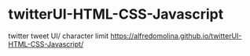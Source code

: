 # twitterUI-HTML-CSS-Javascript
twitter tweet UI/ character limit https://alfredomolina.github.io/twitterUI-HTML-CSS-Javascript/
